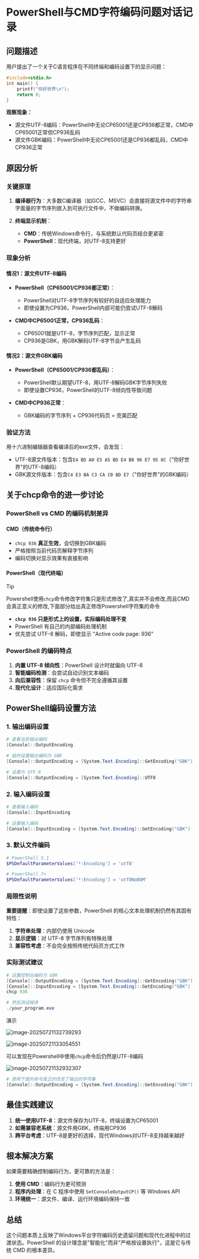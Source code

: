 # PowerShell与CMD字符编码问题对话记录

## 问题描述

用户提出了一个关于C语言程序在不同终端和编码设置下的显示问题：

```c
#include<stdio.h>
int main() {
    printf("你好世界\n");
    return 0;
}
```

**观察现象：**
- 源文件UTF-8编码：PowerShell中无论CP65001还是CP936都正常，CMD中CP65001正常但CP936乱码
- 源文件GBK编码：PowerShell中无论CP65001还是CP936都乱码，CMD中CP936正常

## 原因分析

### 关键原理

1. **编译器行为**：大多数C编译器（如GCC、MSVC）会直接将源文件中的字符串字面量的字节序列嵌入到可执行文件中，不做编码转换。

2. **终端显示机制**：
   - **CMD**：传统Windows命令行，与系统默认代码页结合更紧密
   - **PowerShell**：现代终端，对UTF-8支持更好

### 现象分析

#### 情况1：源文件UTF-8编码
- **PowerShell（CP65001/CP936都正常）**：
  - PowerShell对UTF-8字节序列有较好的自适应处理能力
  - 即使设置为CP936，PowerShell内部可能仍尝试UTF-8解码

- **CMD中CP65001正常，CP936乱码**：
  - CP65001就是UTF-8，字节序列匹配，显示正常
  - CP936是GBK，用GBK解码UTF-8字节会产生乱码

#### 情况2：源文件GBK编码  
- **PowerShell（CP65001/CP936都乱码）**：
  - PowerShell默认期望UTF-8，用UTF-8解码GBK字节序列失败
  - 即使设置CP936，PowerShell的UTF-8倾向性导致问题

- **CMD中CP936正常**：
  - GBK编码的字节序列 + CP936代码页 = 完美匹配

### 验证方法

用十六进制编辑器查看编译后的exe文件，会发现：
- UTF-8源文件版本：包含`E4 BD A0 E5 A5 BD E4 B8 96 E7 95 8C`（"你好世界"的UTF-8编码）
- GBK源文件版本：包含`C4 E3 BA C3 CA C0 BD E7`（"你好世界"的GBK编码）

## 关于chcp命令的进一步讨论

### PowerShell vs CMD 的编码机制差异

#### CMD（传统命令行）
- `chcp 936` **真正生效**，会切换到GBK编码
- 严格按照当前代码页解释字节序列
- 编码切换对显示效果有直接影响

#### PowerShell（现代终端）

> [!tip]
>
> Powershell使用`chcp`命令修改字符集只是形式修改了,真实并不会修改,而且CMD会真正意义的修改,下面部分给出真正修改Powershell字符集的命令

- **`chcp 936` 只是形式上的设置，实际编码处理不变**
- PowerShell 有自己的内部编码处理机制
- 优先尝试 UTF-8 解码，即使显示 "Active code page: 936"

### PowerShell 的编码特点

1. **内置 UTF-8 倾向性**：PowerShell 设计时就偏向 UTF-8
2. **智能编码检测**：会尝试自动识别文本编码
3. **向后兼容性**：保留 `chcp` 命令但不完全遵循其设置
4. **现代化设计**：适应国际化需求

## PowerShell编码设置方法

### 1. 输出编码设置

```powershell
# 查看当前输出编码
[Console]::OutputEncoding

# 临时设置输出编码为 GBK
[Console]::OutputEncoding = [System.Text.Encoding]::GetEncoding("GBK")

# 设置为 UTF-8
[Console]::OutputEncoding = [System.Text.Encoding]::UTF8
```

### 2. 输入编码设置
```powershell
# 查看输入编码
[Console]::InputEncoding

# 设置输入编码
[Console]::InputEncoding = [System.Text.Encoding]::GetEncoding("GBK")
```

### 3. 默认文件编码
```powershell
# PowerShell 5.1
$PSDefaultParameterValues['*:Encoding'] = 'utf8'

# PowerShell 7+
$PSDefaultParameterValues['*:Encoding'] = 'utf8NoBOM'
```

### 局限性说明

**重要提醒**：即使设置了这些参数，PowerShell 的核心文本处理机制仍然有其固有特性：

1. **字符串处理**：内部仍使用 Unicode
2. **显示逻辑**：对 UTF-8 字节序列有特殊处理
3. **兼容性考虑**：不会完全按照传统代码页方式工作

### 实际测试建议
```powershell
# 设置控制台编码为 GBK
[Console]::OutputEncoding = [System.Text.Encoding]::GetEncoding("GBK")
[Console]::InputEncoding = [System.Text.Encoding]::GetEncoding("GBK")
chcp 936

# 然后测试程序
./your_program.exe
```

演示

![image-20250721132739293](https://gitee.com/hulu135289/Typora/raw/master/img/20250721132746453.png)

![image-20250721133054551](https://gitee.com/hulu135289/Typora/raw/master/img/20250721133054649.png)

可以发现在Powershell中使用`chcp`命令后仍然是UTF-8编码

![image-20250721132932307](https://gitee.com/hulu135289/Typora/raw/master/img/20250721132932432.png)

```powershell
# 使用下面的命令真正的改变了输出的字符集
[Console]::OutputEncoding = [System.Text.Encoding]::GetEncoding("GBK")
```



## 最佳实践建议

1. **统一使用UTF-8**：源文件保存为UTF-8，终端设置为CP65001
2. **如需兼容老系统**：源文件用GBK，终端用CP936
3. **跨平台考虑**：UTF-8是更好的选择，现代Windows对UTF-8支持越来越好

## 根本解决方案

如果需要精确控制编码行为，更可靠的方法是：

1. **使用 CMD**：编码行为更可预测
2. **程序内处理**：在 C 程序中使用 `SetConsoleOutputCP()` 等 Windows API
3. **环境统一**：源文件、编译、运行环境编码保持一致

## 总结

这个问题本质上反映了Windows平台字符编码历史遗留问题和现代化进程中的过渡状态。PowerShell 的设计理念是"智能化"而非"严格按设置执行"，这是它与传统 CMD 的根本差异。